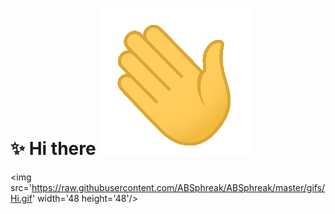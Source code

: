 # ✨ Hi there ![](https://raw.githubusercontent.com/ABSphreak/ABSphreak/master/gifs/Hi.gif)
<img src='https://raw.githubusercontent.com/ABSphreak/ABSphreak/master/gifs/Hi.gif' width='48 height='48'/>

<!--
**rehamessameltagoury/rehamessameltagoury** is a ✨ _special_ ✨ repository because its `README.md` (this file) appears on your GitHub profile.

Here are some ideas to get you started:

- 🔭 I’m currently working on ...
- 🌱 I’m currently learning ...
- 👯 I’m looking to collaborate on ...
- 🤔 I’m looking for help with ...
- 💬 Ask me about ...
- 📫 How to reach me: ...
- 😄 Pronouns: ...
- ⚡ Fun fact: ...
-->
